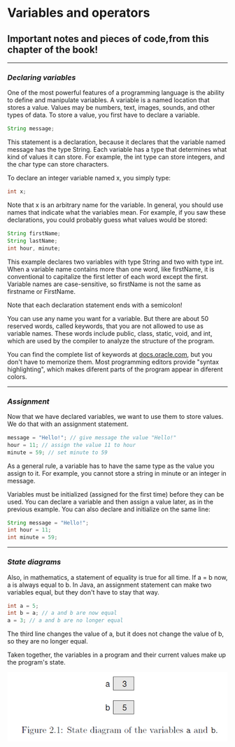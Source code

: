# Variables and operators
## Important notes and pieces of code,from this chapter of the book!

___
### *Declaring variables*

One of the most powerful features of a programming language is the ability to
define and manipulate variables. A variable is a named location that stores
a value. Values may be numbers, text, images, sounds, and other types of
data. To store a value, you first have to declare a variable.

```java
String message;
```

This statement is a declaration, because it declares that the variable named
message has the type String. Each variable has a type that determines what
kind of values it can store. For example, the int type can store integers, and
the char type can store characters.

To declare an integer variable named x, you simply type:

```java
int x;
```

Note that x is an arbitrary name for the variable. In general, you should use
names that indicate what the variables mean. For example, if you saw these
declarations, you could probably guess what values would be stored:

```java
String firstName;
String lastName;
int hour, minute;
```

This example declares two variables with type String and two with type
int. When a variable name contains more than one word, like firstName,
it is conventional to capitalize the first letter of each word except the first.
Variable names are case-sensitive, so firstName is not the same as firstname
or FirstName.

Note that each declaration statement ends with a semicolon!

You can use any name you want for a variable. But there are about 50 reserved
words, called keywords, that you are not allowed to use as variable names.
These words include public, class, static, void, and int, which are used
by the compiler to analyze the structure of the program.

You can find the complete list of keywords at [docs.oracle.com](http://docs.oracle.com/javase/tutorial/java/nutsandbolts/_keywords.html), 
but you don't have to memorize them. Most programming editors provide "syntax highlighting",
which makes diferent parts of the program appear in diferent colors.


___
### *Assignment*

Now that we have declared variables, we want to use them to store values. We
do that with an assignment statement.

```java
message = "Hello!"; // give message the value "Hello!"
hour = 11; // assign the value 11 to hour
minute = 59; // set minute to 59
```

As a general rule, a variable has to have the same type as the value you
assign to it. For example, you cannot store a string in minute or an integer
in message.

Variables must be initialized (assigned for the first time) before they can
be used. You can declare a variable and then assign a value later, as in the
previous example. You can also declare and initialize on the same line:

```java
String message = "Hello!";
int hour = 11;
int minute = 59;
```

___
### *State diagrams*

Also, in mathematics, a statement of equality is true for all time. If a = b
now, a is always equal to b. In Java, an assignment statement can make two
variables equal, but they don't have to stay that way.

```java
int a = 5;
int b = a; // a and b are now equal
a = 3; // a and b are no longer equal
```

The third line changes the value of a, but it does not change the value of b,
so they are no longer equal.

Taken together, the variables in a program and their current values make up
the program's state.

![This is an image](https://github.com/NikolaOjkicCode/Humble_Beginnings/blob/main/Think_Java_Book/Miscellaneous/Screenshot%20(3).png)
